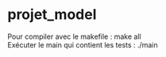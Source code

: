 # projet_model
Pour compiler avec le makefile : make all  
Exécuter le main qui contient les tests : ./main

